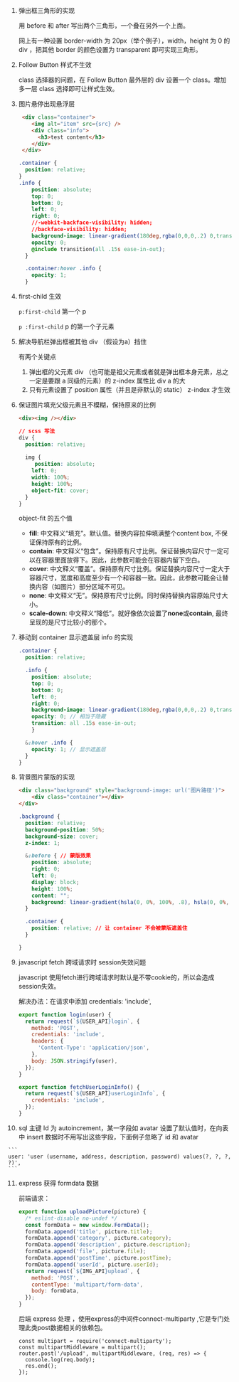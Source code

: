 1.  弹出框三角形的实现

    用 before 和 after 写出两个三角形，一个叠在另外一个上面。

    网上有一种设置 border-width 为 20px（举个例子），width，height 为 0 的div ，把其他 border 的颜色设置为 transparent 即可实现三角形。

2.  Follow Button 样式不生效

    class 选择器的问题，在 Follow Button 最外层的 div 设置一个 class。增加多一层 class 选择即可让样式生效。

3.  图片悬停出现悬浮层

    ```html
     <div class="container">
        <img alt="item" src={src} />
        <div class="info">
          <h3>test content</h3>
        </div>
     </div>
    ```

    ```css
    .container {
      position: relative;
    }  
    .info {
        position: absolute;
        top: 0;
        bottom: 0;
        left: 0;
        right: 0;
        //-webkit-backface-visibility: hidden;
        //backface-visibility: hidden;
        background-image: linear-gradient(180deg,rgba(0,0,0,.2) 0,transparent 40%,transparent 60%,rgba(0,0,0,.3));
        opacity: 0;
        @include transition(all .15s ease-in-out);
      }

      .container:hover .info {
        opacity: 1;
      }
    ```

4.  first-child 生效

    `p:first-child` 第一个 p

    `p :first-child` p 的第一个子元素

5.  解决导航栏弹出框被其他 div （假设为a）挡住

    有两个关键点

    1.  弹出框的父元素 div （也可能是祖父元素或者就是弹出框本身元素，总之一定是要跟 a 同级的元素）的 z-index 属性比 div a 的大
    2.  只有元素设置了 position 属性（并且是非默认的 static） z-index 才生效

6.  保证图片填充父级元素且不模糊，保持原来的比例

    ```html
    <div><img /></div>
    ```

    ```css
    // scss 写法
    div {
      position: relative;
      
      img {
         position: absolute;
      	left: 0;
      	width: 100%;
      	height: 100%;
      	object-fit: cover;
      }
    }
    ```

    object-fit 的五个值

    -   **fill**: 中文释义“填充”。默认值。替换内容拉伸填满整个content box, 不保证保持原有的比例。
    -   **contain**: 中文释义“包含”。保持原有尺寸比例。保证替换内容尺寸一定可以在容器里面放得下。因此，此参数可能会在容器内留下空白。
    -   **cover**: 中文释义“覆盖”。保持原有尺寸比例。保证替换内容尺寸一定大于容器尺寸，宽度和高度至少有一个和容器一致。因此，此参数可能会让替换内容（如图片）部分区域不可见。
    -   **none**: 中文释义“无”。保持原有尺寸比例。同时保持替换内容原始尺寸大小。
    -   **scale-down**: 中文释义“降低”。就好像依次设置了**none**或**contain**, 最终呈现的是尺寸比较小的那个。

7.  移动到 container 显示遮盖层 info 的实现

    ```scss
    .container {
      position: relative;

      .info {
        position: absolute;
        top: 0;
        bottom: 0;
        left: 0;
        right: 0;
        background-image: linear-gradient(180deg,rgba(0,0,0,.2) 0,transparent 40%,transparent 60%,rgba(0,0,0,.3)); // 遮盖层颜色
        opacity: 0; // 相当于隐藏
        transition: all .15s ease-in-out;
        }

      &:hover .info {
        opacity: 1; // 显示遮盖层
      }
    }
    ```

8.  背景图片蒙版的实现

    ```html
    <div class="background" style="background-image: url('图片路径')">
    	<div class="container"></div>
    </div>
    ```

    ```css
    .background {
      position: relative;
      background-position: 50%;
      background-size: cover;
      z-index: 1;

      &:before { // 蒙版效果
        position: absolute;
        right: 0;
        left: 0;
        display: block;
        height: 100%;
        content: "";
        background: linear-gradient(hsla(0, 0%, 100%, .8), hsla(0, 0%, 100%, .9) 50%, $theme-purple-color-ultra-light);
      }

      .container {
        position: relative; // 让 container 不会被蒙版遮盖住
      }

    }
    ```

9.  javascript fetch 跨域请求时 session失效问题

    javascript 使用fetch进行跨域请求时默认是不带cookie的，所以会造成 session失效。

    解决办法：在请求中添加 credentials: 'include',

    ```javascript
    export function login(user) {
      return request(`${USER_API}login`, {
        method: 'POST',
        credentials: 'include',
        headers: {
          'Content-Type': 'application/json',
        },
        body: JSON.stringify(user),
      });
    }
    ```


    ```javascript
    export function fetchUserLoginInfo() {
      return request(`${USER_API}userLoginInfo`, {
        credentials: 'include',
      });
    }
    ```

10.  sql 主键 Id 为 autoincrement，某一字段如 avatar 设置了默认值时，在向表中 insert 数据时不用写出这些字段，下面例子忽略了 id 和 avatar

    ```
    user: 'user (username, address, description, password) values(?, ?, ?, ?)',
    ```

11.  express 获得 formdata 数据

     前端请求：

     ```javascript
     export function uploadPicture(picture) {
       /* eslint-disable no-undef */
       const formData = new window.FormData();
       formData.append('title', picture.title);
       formData.append('category', picture.category);
       formData.append('description', picture.description);
       formData.append('file', picture.file);
       formData.append('postTime', picture.postTime);
       formData.append('userId', picture.userId);
       return request(`${IMG_API}upload`, {
         method: 'POST',
         contentType: 'multipart/form-data',
         body: formData,
       });
     }
     ```

     后端 express 处理 ，使用express的中间件connect-multiparty ,它是专门处理此类post数据相关的依赖包。

     ```
     const multipart = require('connect-multiparty');
     const multipartMiddleware = multipart();
     router.post('/upload', multipartMiddleware, (req, res) => {
       console.log(req.body);
       res.end();
     });
     ```

     ​